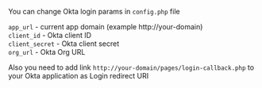 You can change Okta login params in ```config.php``` file

```app_url``` - current app domain (example http://your-domain)<br/>
```client_id``` - Okta client ID<br/>
```client_secret``` - Okta client secret<br/>
```org_url``` - Okta Org URL

Also you need to add link ```http://your-domain/pages/login-callback.php``` to your Okta application as Login redirect URI